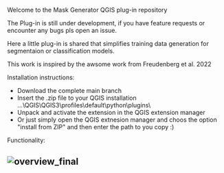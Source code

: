 Welcome to the Mask Generator QGIS plug-in repository

The Plug-in is still under development, if you have feature requests or encounter any bugs pls open an issue.

Here a little plug-in is shared that simplifies training data generation for segmentaion or classification models. 

This work is inspired by the awsome work from Freudenberg et al. 2022

Installation instructions: 

- Download the complete main branch 
- Insert the .zip file to your QGIS installation ...\QGIS\QGIS3\profiles\default\python\plugins\
- Unpack and activate the extension in the QGIS extension manager
- Or just simply open the QGIS extnesion manager and choos the option "install from ZIP" and then enter the path to you copy :) 


Functionality: 

![overview_final](https://github.com/user-attachments/assets/f68cb82e-4a44-4fdd-8cfb-73861a2dfbbf)
-  






















